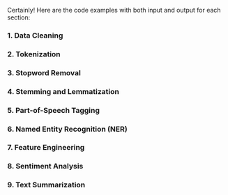 Certainly! Here are the code examples with both input and output for each section:

### 1. Data Cleaning


### 2. Tokenization


### 3. Stopword Removal


### 4. Stemming and Lemmatization

### 5. Part-of-Speech Tagging


### 6. Named Entity Recognition (NER)

### 7. Feature Engineering

### 8. Sentiment Analysis


### 9. Text Summarization


